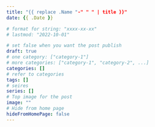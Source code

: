 ```yaml
---
title: "{{ replace .Name "-" " " | title }}"
date: {{ .Date }}

# format for string: "xxxx-xx-xx"
# lastmod: "2022-10-01"

# set false when you want the post publish
draft: true
# one category: ["category-1"] 
# more categories: ["category-1", "category-2", ...]
categories: []
# refer to categories
tags: []
# seires
series: []
# Top image for the post
image: ""
# Hide from home page
hideFromHomePage: false
---
```



<!--more-->

